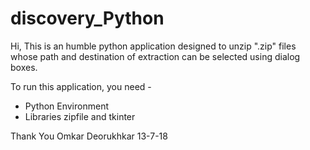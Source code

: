 # discovery_Python
Hi, 
  This is an humble python application designed to unzip ".zip" files whose path and destination of extraction can be selected using dialog boxes.
 
 To run this application, you need -
 * Python Environment
 * Libraries zipfile and tkinter
 
Thank You
Omkar Deorukhkar
13-7-18

